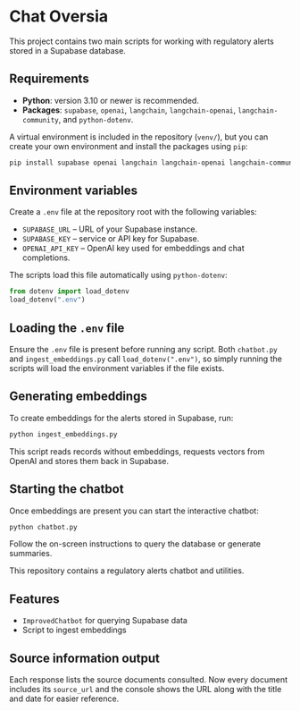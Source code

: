 # Chat Oversia
This project contains two main scripts for working with regulatory alerts stored in a Supabase database.

## Requirements
- **Python**: version 3.10 or newer is recommended.
- **Packages**: `supabase`, `openai`, `langchain`, `langchain-openai`, `langchain-community`, and `python-dotenv`.

A virtual environment is included in the repository (`venv/`), but you can create your own environment and install the packages using `pip`:

```bash
pip install supabase openai langchain langchain-openai langchain-community python-dotenv
```

## Environment variables
Create a `.env` file at the repository root with the following variables:

- `SUPABASE_URL` – URL of your Supabase instance.
- `SUPABASE_KEY` – service or API key for Supabase.
- `OPENAI_API_KEY` – OpenAI key used for embeddings and chat completions.

The scripts load this file automatically using `python-dotenv`:

```python
from dotenv import load_dotenv
load_dotenv(".env")
```

## Loading the `.env` file
Ensure the `.env` file is present before running any script. Both `chatbot.py` and `ingest_embeddings.py` call `load_dotenv(".env")`, so simply running the scripts will load the environment variables if the file exists.

## Generating embeddings
To create embeddings for the alerts stored in Supabase, run:

```bash
python ingest_embeddings.py
```

This script reads records without embeddings, requests vectors from OpenAI and stores them back in Supabase.

## Starting the chatbot
Once embeddings are present you can start the interactive chatbot:

```bash
python chatbot.py
```

Follow the on-screen instructions to query the database or generate summaries.


This repository contains a regulatory alerts chatbot and utilities.

## Features
- `ImprovedChatbot` for querying Supabase data
- Script to ingest embeddings

## Source information output
Each response lists the source documents consulted. Now every document
includes its `source_url` and the console shows the URL along with the
title and date for easier reference.


